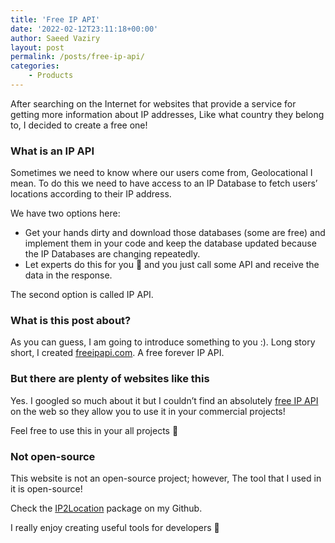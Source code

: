 ```yaml
---
title: 'Free IP API'
date: '2022-02-12T23:11:18+00:00'
author: Saeed Vaziry
layout: post
permalink: /posts/free-ip-api/
categories:
    - Products
---
```


After searching on the Internet for websites that provide a service for getting more information about IP addresses, Like what country they belong to, I decided to create a free one!

### What is an IP API

Sometimes we need to know where our users come from, Geolocational I mean. To do this we need to have access to an IP Database to fetch users’ locations according to their IP address.

We have two options here:

- Get your hands dirty and download those databases (some are free) and implement them in your code and keep the database updated because the IP Databases are changing repeatedly.
- Let experts do this for you 🙂 and you just call some API and receive the data in the response.

The second option is called IP API.

### What is this post about?

As you can guess, I am going to introduce something to you :). Long story short, I created [freeipapi.com](https://freeipapi.com/). A free forever IP API.

### But there are plenty of websites like this

Yes. I googled so much about it but I couldn’t find an absolutely [free IP API](http://freeipapi.com/) on the web so they allow you to use it in your commercial projects!

Feel free to use this in your all projects 🎉

### Not open-source

This website is not an open-source project; however, The tool that I used in it is open-source!

Check the [IP2Location](https://github.com/saeedvaziry/ip2location) package on my Github.

I really enjoy creating useful tools for developers 🙂